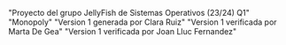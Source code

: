 "Proyecto del grupo JellyFish de Sistemas Operativos (23/24) Q1" 
"Monopoly" 
"Version 1 generada por Clara Ruiz" 
"Version 1 verificada por Marta De Gea" 
"Version 1 verificada por Joan Lluc Fernandez" 
